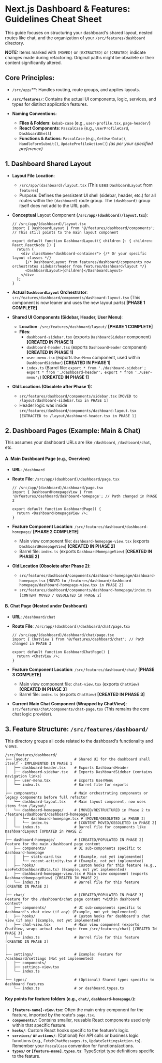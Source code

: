 
# Next.js Dashboard & Features: Guidelines Cheat Sheet

This guide focuses on structuring your dashboard's shared layout, nested routes like chat, and the organization of your `/src/features/dashboard` directory.

**NOTE:** Items marked with `[MOVED]` or `[EXTRACTED]` or `[CREATED]` indicate changes made during refactoring. Original paths might be obsolete or their content significantly altered.

## Core Principles:

*   `/src/app/`**: Handles routing, route groups, and applies layouts.
*   **`/src/features/`**: Contains the actual UI components, logic, services, and types for distinct application features.
    
*   **Naming Conventions**:
    *   **Files & Folders**: `kebab-case` (e.g., `user-profile.tsx`, `page-header/`)
    *   **React Components**: `PascalCase` (e.g., `UserProfileCard`, `DashboardShell`)
    *   **Functions & Actions**: `PascalCase` (e.g., `GetUserData()`, `HandleFormSubmit()`, `UpdateProfileAction()`) _(as per your specified preference)_

## 1\. Dashboard Shared Layout
*   **Layout File Location**:
    *   `/src/app/(dashboard)/layout.tsx` (This uses `DashboardLayout` from `features`)
    *   Purpose: Defines the persistent UI shell (sidebar, header, etc.) for all routes within the `(dashboard)` route group. The `(dashboard)` group itself does not add to the URL path.

*   **Conceptual** Layout Component **(`/src/app/(dashboard)/layout.tsx`)**:
    ```
    // /src/app/(dashboard)/layout.tsx
    import { DashboardLayout } from '@/features/dashboard/components'; // This still points to the main layout component
    
    export default function DashboardLayout({ children }: { children: React.ReactNode }) {
      return (
        <div className="dashboard-container"> {/* Or your specific layout classes */}
          {/* DashboardLayout from features/dashboard/components now orchestrates sidebar/header from features/dashboard/layout */}
          <DashboardLayout>{children}</DashboardLayout>
        </div>
      );
    }
    ```
*   **Actual `DashboardLayout` Orchestrator**: `src/features/dashboard/components/dashboard-layout.tsx` (This component is now leaner and uses the new layout parts) **[PHASE 1 COMPLETE]**

*   **Shared UI Components (Sidebar, Header, User Menu)**:
    
    *   **Location**: `/src/features/dashboard/layout/` **[PHASE 1 COMPLETE]**
    *   **Files**:
        *   `dashboard-sidebar.tsx` (exports `DashboardSidebar` component) **[CREATED IN PHASE 1]**
        *   `dashboard-header.tsx` (exports `DashboardHeader` component) **[CREATED IN PHASE 1]**
        *   `user-menu.tsx` (exports `UserMenu` component, used within `DashboardSidebar`) **[CREATED IN PHASE 1]**
        *   `index.ts` (Barrel file: `export * from './dashboard-sidebar'; export * from './dashboard-header'; export * from './user-menu';`) **[CREATED IN PHASE 1]**
*   **Old Locations (Obsolete after Phase 1):**
    * `src/features/dashboard/components/sidebar.tsx` `[MOVED to /layout/dashboard-sidebar.tsx in PHASE 1]`
    * Header logic was inside `src/features/dashboard/components/dashboard-layout.tsx` `[EXTRACTED to /layout/dashboard-header.tsx in PHASE 1]`

## 2\. Dashboard Pages (Example: Main & Chat)
This assumes your dashboard URLs are like `/dashboard`, `/dashboard/chat`, etc.

#### A. Main Dashboard Page (e.g., Overview)
*   **URL**: `/dashboard`
*   **Route File**: `/src/app/(dashboard)/dashboard/page.tsx`
    
    ```
    // /src/app/(dashboard)/dashboard/page.tsx
    import { DashboardHomepageView } from '@/features/dashboard/dashboard-homepage'; // Path changed in PHASE 2
    
    export default function DashboardPage() {
      return <DashboardHomepageView />;
    }
    ```

*   **Feature Component Location**: `/src/features/dashboard/dashboard-homepage/` **[PHASE 2 COMPLETE]**
    *   Main view component file: `dashboard-homepage-view.tsx` (exports `DashboardHomepageView`) **[CREATED IN PHASE 2]**
    *   Barrel file: `index.ts` (exports `DashboardHomepageView`) **[CREATED IN PHASE 2]**
*   **Old Location (Obsolete after Phase 2)**:
    * `src/features/dashboard/components/dashboard-homepage/dashboard-homepage.tsx` `[MOVED to /features/dashboard/dashboard-homepage/dashboard-homepage-view.tsx in PHASE 2]`
    * `src/features/dashboard/components/dashboard-homepage/index.ts` `[CONTENT MOVED / OBSOLETED in PHASE 2]`

#### B. Chat Page (Nested under Dashboard)
*   **URL**: `/dashboard/chat`
*   **Route File**: `/src/app/(dashboard)/dashboard/chat/page.tsx`

    ```
    // /src/app/(dashboard)/dashboard/chat/page.tsx
    import { ChatView } from '@/features/dashboard/chat'; // Path changed in PHASE 3
    
    export default function DashboardChatPage() {
      return <ChatView />;
    }
    ```

*   **Feature Component Location**: `/src/features/dashboard/chat/` **[PHASE 3 COMPLETE]**
    *   Main view component file: `chat-view.tsx` (exports `ChatView`) **[CREATED IN PHASE 3]**
    *   Barrel file: `index.ts` (exports `ChatView`) **[CREATED IN PHASE 3]**
*   **Current Main Chat Component (Wrapped by ChatView)**: `src/features/chat/components/chat-page.tsx` (This remains the core chat logic provider).

## 3\. Feature Structure: `/src/features/dashboard/`
This directory groups all code related to the dashboard's functionality and views.

```
/src/features/dashboard/
├── layout/                     # Shared UI for the dashboard shell itself - IMPLEMENTED IN PHASE 1
│   ├── dashboard-header.tsx    # Exports DashboardHeader
│   ├── dashboard-sidebar.tsx   # Exports DashboardSidebar (contains navigation links)
│   ├── user-menu.tsx           # Exports UserMenu
│   └── index.ts                # Barrel file for exports
│
├── components/                 # Main orchestrating components or legacy components before full refactor
│   └── dashboard-layout.tsx    # Main layout component, now uses items from /layout/
│   └── dashboard-homepage/     # [MOVED/RESTRUCTURED in Phase 2 to /features/dashboard/dashboard-homepage/]
│   │   └── dashboard-homepage.tsx # [MOVED/OBSOLETED in PHASE 2]
│   │   └── index.ts            # [CONTENT MOVED/OBSOLETED in PHASE 2]
│   └── index.ts                # Barrel file for components like DashboardLayout [UPDATED in PHASE 2]
│
├── dashboard-homepage/         # [CREATED/POPULATED IN PHASE 2] Feature for the main /dashboard page content
│   ├── components/             # UI sub-components specific to dashboard-homepage
│   │   ├── stats-card.tsx      # (Example, not yet implemented)
│   │   └── recent-activity.tsx # (Example, not yet implemented)
│   ├── hooks/                  # Custom hooks for this feature (e.g., useFetchDashboardData.ts) (Example, not yet implemented)
│   ├── dashboard-homepage-view.tsx # Main view component (exports DashboardHomepageView) [CREATED IN PHASE 2]
│   └── index.ts                # Barrel file for this feature [CREATED IN PHASE 2]
│
├── chat/                       # [CREATED/POPULATED IN PHASE 3] Feature for the /dashboard/chat page content *within dashboard context*
│   ├── components/             # UI sub-components specific to dashboard's chat view (if any) (Example, not yet implemented)
│   ├── hooks/                  # Custom hooks for dashboard's chat view (if any) (Example, not yet implemented)
│   ├── chat-view.tsx           # Main view component (exports ChatView, wraps actual chat logic from /src/features/chat) [CREATED IN PHASE 3]
│   └── index.ts                # Barrel file for this feature [CREATED IN PHASE 3]
│
│
├── settings/                   # Example: Feature for /dashboard/settings (Not yet implemented)
│   ├── components/
│   ├── settings-view.tsx
│   └── index.ts
│
└── types/                      # (Optional) Shared types specific to dashboard features
    └── index.ts                # or dashboard.types.ts
```

#### Key points for feature folders (e.g., `chat/`, `dashboard-homepage/`):
*   **`[feature-name]-view.tsx`**: Often the main entry component for the feature, imported by the route's `page.tsx`.
*   **`components/`**: Contains smaller, reusable React components used only within that specific feature.
*   **`hooks/`**: Custom React hooks specific to the feature's logic.
*   **`services/` or `actions/`**: (Optional) For API calls or business logic functions (e.g., `FetchChatMessages.ts`, `UpdateSettingsAction.ts`). Remember your `PascalCase` convention for functions/actions.
*   **`types/` or `[feature-name].types.ts`**: TypeScript type definitions specific to the feature.

    
